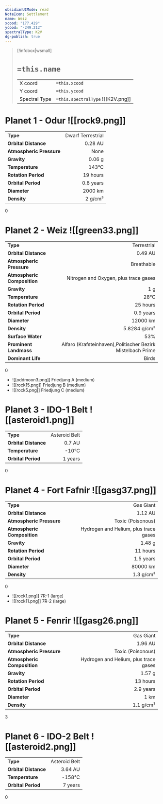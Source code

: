 ```yaml
---
obsidianUIMode: read
NoteIcon: Settlement
name: Weiz
xcood: "177.429"
ycood: "-249.212"
spectralType: K2V
dg-publish: true
---
```

> [!infobox|wsmall]
> # `=this.name`
> | | |
> | - | - |
> | X coord | `=this.xcood` |
> | Y coord| `=this.ycood` |
> | Spectral Type | `=this.spectralType` ![[K2V.png]] |

# Planet 1 - Odur ![[rock9.png]]
|                             |                           |
| --------------------------- | -------------------------:|
| **Type**                    |             Dwarf Terrestrial |
| **Orbital Distance**        |   0.28 AU |
| **Atmospheric Pressure**    |       None |
| **Gravity**                 |        0.06 g |
| **Temperature**             |    143°C |
| **Rotation Period**         |  19 hours |
| **Orbital Period** | 0.8 years |
| **Diameter**                |      2000 km | 
| **Density**                 |    2 g/cm³ |



0



# Planet 2 - Weiz ![[green33.png]]
|                             |                           |
| --------------------------- | -------------------------:|
| **Type**                    |             Terrestrial |
| **Orbital Distance**        |   0.49 AU |
| **Atmospheric Pressure**    |       Breathable |
| **Atmospheric Composition** |      Nitrogen and Oxygen, plus trace gases |
| **Gravity**                 |        1 g |
| **Temperature**             |    28°C |
| **Rotation Period**         |  25 hours |
| **Orbital Period** | 0.9 years |
| **Diameter**                |      12000 km | 
| **Density**                 |    5.8284 g/cm³ |
| **Surface Water**           |           53% | 
| **Prominent Landmass**      |         Alfaro (Krafsteinhaven),Politischer Bezirk Mistelbach Prime | 
| **Dominant Life**           |         Birds |



0

- ![[oddmoon3.png]] Friedjung A (medium)
- ![[rock15.png]] Friedjung B (medium)
- ![[rock5.png]] Friedjung C (medium)


# Planet 3 - IDO-1 Belt ![[asteroid1.png]]
|                             |                           |
| --------------------------- | -------------------------:|
| **Type**                    |             Asteroid Belt |
| **Orbital Distance**        |   0.7 AU |
| **Temperature**             |    -10°C |
| **Orbital Period** | 1 years |



0



# Planet 4 - Fort Fafnir ![[gasg37.png]]
|                             |                           |
| --------------------------- | -------------------------:|
| **Type**                    |             Gas Giant |
| **Orbital Distance**        |   1.12 AU |
| **Atmospheric Pressure**    |       Toxic (Poisonous) |
| **Atmospheric Composition** |      Hydrogen and Helium, plus trace gases |
| **Gravity**                 |        1.48 g |
| **Rotation Period**         |  11 hours |
| **Orbital Period** | 1.5 years |
| **Diameter**                |      80000 km | 
| **Density**                 |    1.3 g/cm³ |



0

- ![[rock1.png]] 7R-1 (large)
- ![[rock11.png]] 7R-2 (large)


# Planet 5 - Fenrir ![[gasg26.png]]
|                             |                           |
| --------------------------- | -------------------------:|
| **Type**                    |             Gas Giant |
| **Orbital Distance**        |   1.96 AU |
| **Atmospheric Pressure**    |       Toxic (Poisonous) |
| **Atmospheric Composition** |      Hydrogen and Helium, plus trace gases |
| **Gravity**                 |        1.57 g |
| **Rotation Period**         |  13 hours |
| **Orbital Period** | 2.9 years |
| **Diameter**                |      1 km | 
| **Density**                 |    1.1 g/cm³ |



3



# Planet 6 - IDO-2 Belt ![[asteroid2.png]]
|                             |                           |
| --------------------------- | -------------------------:|
| **Type**                    |             Asteroid Belt |
| **Orbital Distance**        |   3.64 AU |
| **Temperature**             |    -158°C |
| **Orbital Period** | 7 years |



0



